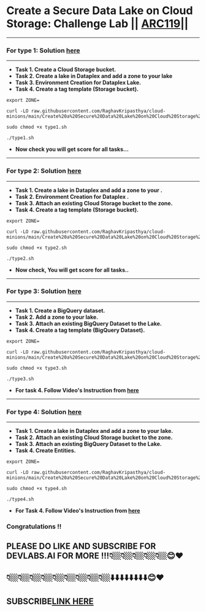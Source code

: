 # Create a Secure Data Lake on Cloud Storage: Challenge Lab || [ARC119](https://www.cloudskillsboost.google/focuses/63857?parent=catalog)||

---

### For type 1: Solution [here](https://youtu.be/tqaxKc0XyTo)
---

* **Task 1. Create a Cloud Storage bucket.**
* **Task 2. Create a lake in Dataplex and add a zone to your lake**
* **Task 3. Environment Creation for Dataplex Lake.**
* **Task 4. Create a tag template (Storage bucket).**


```
export ZONE=
```
```
curl -LO raw.githubusercontent.com/RaghavKripasthya/cloud-minions/main/Create%20a%20Secure%20Data%20Lake%20on%20Cloud%20Storage%20Challenge%20Lab/type1.sh

sudo chmod +x type1.sh

./type1.sh
```

* **Now check you will get score for all tasks...**
---

### For type 2: Solution [here]()
---

* **Task 1. Create a lake in Dataplex and add a zone to your .**
* **Task 2. Environment Creation for Dataplex .**
* **Task 3. Attach an existing Cloud Storage bucket to the zone.**
* **Task 4. Create a tag template (Storage bucket).**



```
export ZONE=
```
```
curl -LO raw.githubusercontent.com/RaghavKripasthya/cloud-minions/main/Create%20a%20Secure%20Data%20Lake%20on%20Cloud%20Storage%20Challenge%20Lab/type2.sh

sudo chmod +x type2.sh

./type2.sh
```

* **Now check, You will get score for all tasks..**
---

### For type 3: Solution [here](https://youtu.be/zmy_k-ZCJok)
---

* **Task 1. Create a BigQuery dataset.**
* **Task 2. Add a zone to your lake.**
* **Task 3. Attach an existing BigQuery Dataset to the Lake.**
* **Task 4. Create a tag template (BigQuery Dataset).**


```
export ZONE=
```
```
curl -LO raw.githubusercontent.com/RaghavKripasthya/cloud-minions/main/Create%20a%20Secure%20Data%20Lake%20on%20Cloud%20Storage%20Challenge%20Lab/type3.sh

sudo chmod +x type3.sh

./type3.sh
```

* **For task 4. Follow Video's Instruction from [here](https://youtu.be/zmy_k-ZCJok)**
---

### For type 4: Solution [here](https://youtu.be/xUjQ_rYSWzA)
---

* **Task 1. Create a lake in Dataplex and add a zone to your lake.**
* **Task 2. Attach an existing Cloud Storage bucket to the zone.**
* **Task 3. Attach an existing BigQuery Dataset to the Lake.**
* **Task 4. Create Entities.**


```
export ZONE=
```
```
curl -LO raw.githubusercontent.com/RaghavKripasthya/cloud-minions/main/Create%20a%20Secure%20Data%20Lake%20on%20Cloud%20Storage%20Challenge%20Lab/type4.sh

sudo chmod +x type4.sh

./type4.sh
```

* **For Task 4. Follow Video's Instruction from [here](https://youtu.be/xUjQ_rYSWzA)**

### Congratulations !!
## PLEASE DO LIKE AND SUBSCRIBE FOR DEVLABS.AI FOR MORE !!!👇🏼👇🏼👇🏼👇🏼👇🏼😊❤️
## 👇🏼👇🏼👇🏼👇🏼👇🏼👇🏼👇🏼👇🏼👇🏼⬇️⬇️⬇️⬇️⬇️⬇️⬇️⬇️😊❤️
## SUBSCRIBE[LINK HERE](https://www.youtube.com/channel/UCVFPYmP2CZvVmICxw7YHT8A)

